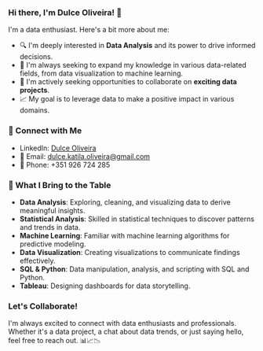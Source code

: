 ### Hi there, I'm Dulce Oliveira! 👋

I'm a data enthusiast. Here's a bit more about me:

- 🔍 I'm deeply interested in **Data Analysis** and its power to drive informed decisions.
- 🌱 I'm always seeking to expand my knowledge in various data-related fields, from data visualization to machine learning.
- 💼 I'm actively seeking opportunities to collaborate on **exciting data projects**.
- 📈 My goal is to leverage data to make a positive impact in various domains.

### 🔗 Connect with Me

- LinkedIn: [Dulce Oliveira](https://www.linkedin.com/in/dulcekatilaoliveira/)
- 📧 Email: dulce.katila.oliveira@gmail.com
- 📱 Phone: +351 926 724 285

### 🚀 What I Bring to the Table

- **Data Analysis**: Exploring, cleaning, and visualizing data to derive meaningful insights.
- **Statistical Analysis**: Skilled in statistical techniques to discover patterns and trends in data.
- **Machine Learning**: Familiar with machine learning algorithms for predictive modeling.
- **Data Visualization**: Creating visualizations to communicate findings effectively.
- **SQL & Python**: Data manipulation, analysis, and scripting with SQL and Python.
- **Tableau**: Designing dashboards for data storytelling.

### Let's Collaborate!

I'm always excited to connect with data enthusiasts and professionals. Whether it's a data project, a chat about data trends, or just saying hello, feel free to reach out. 📊📈📉

